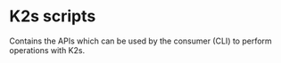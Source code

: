 <!--
SPDX-FileCopyrightText: © 2024 Siemens Healthineers AG
SPDX-License-Identifier: MIT
-->

# **K2s scripts**

Contains the APIs which can be used by the consumer (CLI) to perform operations with K2s.